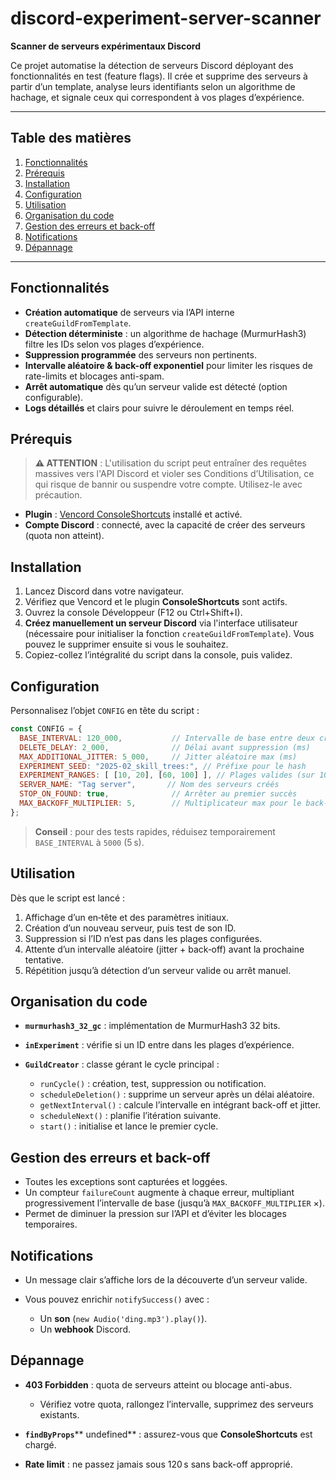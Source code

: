 # discord-experiment-server-scanner

**Scanner de serveurs expérimentaux Discord**

Ce projet automatise la détection de serveurs Discord déployant des fonctionnalités en test (feature flags). Il crée et supprime des serveurs à partir d’un template, analyse leurs identifiants selon un algorithme de hachage, et signale ceux qui correspondent à vos plages d’expérience.

---

## Table des matières

1. [Fonctionnalités](#fonctionnalités)
2. [Prérequis](#prérequis)
3. [Installation](#installation)
4. [Configuration](#configuration)
5. [Utilisation](#utilisation)
6. [Organisation du code](#organisation-du-code)
7. [Gestion des erreurs et back-off](#gestion-des-erreurs-et-back-off)
8. [Notifications](#notifications)
9. [Dépannage](#dépannage)

---

## Fonctionnalités

* **Création automatique** de serveurs via l’API interne `createGuildFromTemplate`.
* **Détection déterministe** : un algorithme de hachage (MurmurHash3) filtre les IDs selon vos plages d’expérience.
* **Suppression programmée** des serveurs non pertinents.
* **Intervalle aléatoire & back-off exponentiel** pour limiter les risques de rate-limits et blocages anti-spam.
* **Arrêt automatique** dès qu’un serveur valide est détecté (option configurable).
* **Logs détaillés** et clairs pour suivre le déroulement en temps réel.

## Prérequis

> **⚠️ ATTENTION** : L'utilisation du script peut entraîner des requêtes massives vers l'API Discord et violer ses Conditions d’Utilisation, ce qui risque de bannir ou suspendre votre compte. Utilisez-le avec précaution.

* **Plugin** : [Vencord ConsoleShortcuts](https://vencord.com/) installé et activé.
* **Compte Discord** : connecté, avec la capacité de créer des serveurs (quota non atteint).

## Installation

1. Lancez Discord dans votre navigateur.
2. Vérifiez que Vencord et le plugin **ConsoleShortcuts** sont actifs.
3. Ouvrez la console Développeur (F12 ou Ctrl+Shift+I).
4. **Créez manuellement un serveur Discord** via l'interface utilisateur (nécessaire pour initialiser la fonction `createGuildFromTemplate`). Vous pouvez le supprimer ensuite si vous le souhaitez.
5. Copiez-collez l’intégralité du script dans la console, puis validez.

## Configuration

Personnalisez l’objet `CONFIG` en tête du script :

```js
const CONFIG = {
  BASE_INTERVAL: 120_000,           // Intervalle de base entre deux créations (ms, ≥ 120s)
  DELETE_DELAY: 2_000,              // Délai avant suppression (ms)
  MAX_ADDITIONAL_JITTER: 5_000,     // Jitter aléatoire max (ms)
  EXPERIMENT_SEED: "2025-02_skill_trees:", // Préfixe pour le hash
  EXPERIMENT_RANGES: [ [10, 20], [60, 100] ], // Plages valides (sur 10000)
  SERVER_NAME: "Tag server",       // Nom des serveurs créés
  STOP_ON_FOUND: true,              // Arrêter au premier succès
  MAX_BACKOFF_MULTIPLIER: 5,        // Multiplicateur max pour le back-off
};
```

> **Conseil** : pour des tests rapides, réduisez temporairement `BASE_INTERVAL` à `5000` (5 s).

## Utilisation

Dès que le script est lancé :

1. Affichage d’un en‑tête et des paramètres initiaux.
2. Création d’un nouveau serveur, puis test de son ID.
3. Suppression si l’ID n’est pas dans les plages configurées.
4. Attente d’un intervalle aléatoire (jitter + back‑off) avant la prochaine tentative.
5. Répétition jusqu’à détection d’un serveur valide ou arrêt manuel.

## Organisation du code

* **`murmurhash3_32_gc`** : implémentation de MurmurHash3 32 bits.
* **`inExperiment`** : vérifie si un ID entre dans les plages d’expérience.
* **`GuildCreator`** : classe gérant le cycle principal :

  * `runCycle()` : création, test, suppression ou notification.
  * `scheduleDeletion()` : supprime un serveur après un délai aléatoire.
  * `getNextInterval()` : calcule l’intervalle en intégrant back-off et jitter.
  * `scheduleNext()` : planifie l’itération suivante.
  * `start()` : initialise et lance le premier cycle.

## Gestion des erreurs et back-off

* Toutes les exceptions sont capturées et loggées.
* Un compteur `failureCount` augmente à chaque erreur, multipliant progressivement l’intervalle de base (jusqu’à `MAX_BACKOFF_MULTIPLIER` ×).
* Permet de diminuer la pression sur l’API et d’éviter les blocages temporaires.

## Notifications

* Un message clair s’affiche lors de la découverte d’un serveur valide.
* Vous pouvez enrichir `notifySuccess()` avec :

  * Un **son** (`new Audio('ding.mp3').play()`).
  * Un **webhook** Discord.

## Dépannage

* **403 Forbidden** : quota de serveurs atteint ou blocage anti-abus.

  * Vérifiez votre quota, rallongez l’intervalle, supprimez des serveurs existants.
* **`findByProps`**\*\* undefined\*\* : assurez-vous que **ConsoleShortcuts** est chargé.
* **Rate limit** : ne passez jamais sous 120 s sans back-off approprié.
